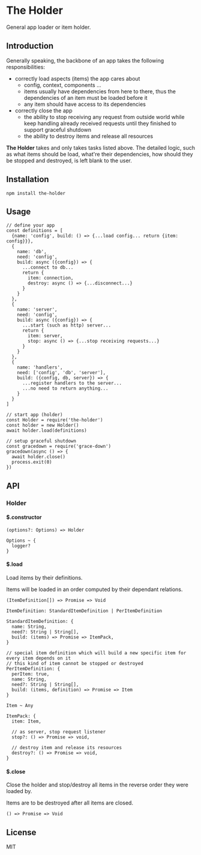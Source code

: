 # The Holder

General app loader or item holder.

## Introduction

Generally speaking, the backbone of an app takes the following responsibilities:

- correctly load aspects (items) the app cares about
  - config, context, components ...
  - items usually have dependencies from here to there, thus the dependencies of an item must be loaded before it
  - any item should have access to its dependencies
- correctly close the app
  - the ability to stop receiving any request from outside world while keep handling already received requests until
  they finished to support graceful shutdown 
  - the ability to destroy items and release all resources
  
**The Holder** takes and only takes tasks listed above. The detailed logic, such as what items should be load, what're 
their dependencies, how should they be stopped and destroyed, is left blank to the user.

## Installation

```
npm install the-holder
```

## Usage

```
// define your app
const definitions = [
  {name: 'config', build: () => {...load config... return {item: config}}},
  {
    name: 'db', 
    need: 'config', 
    build: async ({config}) => {
      ...connect to db... 
      return {
        item: connection,
        destroy: async () => {...disconnect...}
      }
    }
  },
  {
    name: 'server',
    need: 'config',
    build: async ({config}) => {
      ...start (such as http) server... 
      return {
        item: server,
        stop: async () => {...stop receiving requests...}
      }
    }
  },
  {
    name: 'handlers',
    need: ['config', 'db', 'server'],
    build: ({config, db, server}) => {
      ...register handlers to the server...
      ...no need to return anything...
    }
  }
]

// start app (holder)
const Holder = require('the-holder')
const holder = new Holder()
await holder.load(definitions)

// setup graceful shutdown
const gracedown = require('grace-down')
gracedown(async () => {
  await holder.close()
  process.exit(0)
})
```

## API

### Holder

#### $.constructor

```
(options?: Options) => Holder

Options ~ {
  logger?
}
``` 

#### $.load

Load items by their definitions.

Items will be loaded in an order computed by their dependant relations.

```
(ItemDefinition[]) => Promise => Void

ItemDefinition: StandardItemDefinition | PerItemDefinition

StandardItemDefinition: {
  name: String,
  need?: String | String[],
  build: (items) => Promise => ItemPack,
}

// special item definition which will build a new specific item for every item depends on it 
// this kind of item cannot be stopped or destroyed
PerItemDefinition: {
  perItem: true,
  name: String,
  need?: String | String[],
  build: (items, definition) => Promise => Item
}

Item ~ Any

ItemPack: {
  item: Item,

  // as server, stop request listener
  stop?: () => Promise => void,

  // destroy item and release its resources
  destroy?: () => Promise => void,
}
```

#### $.close

Close the holder and stop/destroy all items in the reverse order they were loaded by.

Items are to be destroyed after all items are closed.

```
() => Promise => Void
```

## License

MIT